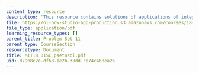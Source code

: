 ```yaml
---
content_type: resource
description: 'This resource contains solutions of applications of integration problems. '
file: https://ol-ocw-studio-app-production.s3.amazonaws.com/courses/18-01sc-single-variable-calculus-fall-2010/d79b8c2edf681e2b38ddce74c468ea26_MIT18_01SC_pset4sol.pdf
file_type: application/pdf
learning_resource_types: []
parent_title: Problem Set 11
parent_type: CourseSection
resourcetype: Document
title: MIT18_01SC_pset4sol.pdf
uid: d79b8c2e-df68-1e2b-38dd-ce74c468ea26
---
```

